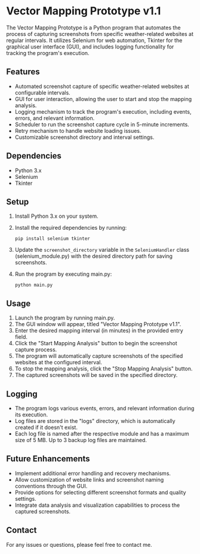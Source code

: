 
# Vector Mapping Prototype v1.1

The Vector Mapping Prototype is a Python program that automates the process of capturing screenshots from specific weather-related websites at regular intervals. It utilizes Selenium for web automation, Tkinter for the graphical user interface (GUI), and includes logging functionality for tracking the program's execution.

## Features

- Automated screenshot capture of specific weather-related websites at configurable intervals.
- GUI for user interaction, allowing the user to start and stop the mapping analysis.
- Logging mechanism to track the program's execution, including events, errors, and relevant information.
- Scheduler to run the screenshot capture cycle in 5-minute increments.
- Retry mechanism to handle website loading issues.
- Customizable screenshot directory and interval settings.

## Dependencies

- Python 3.x
- Selenium
- Tkinter

## Setup

1. Install Python 3.x on your system.
2. Install the required dependencies by running:

   ```
   pip install selenium tkinter
   ```

3. Update the `screenshot_directory` variable in the `SeleniumHandler` class (selenium_module.py) with the desired directory path for saving screenshots.
4. Run the program by executing main.py:

   ```
   python main.py
   ```

## Usage

1. Launch the program by running main.py.
2. The GUI window will appear, titled "Vector Mapping Prototype v1.1".
3. Enter the desired mapping interval (in minutes) in the provided entry field.
4. Click the "Start Mapping Analysis" button to begin the screenshot capture process.
5. The program will automatically capture screenshots of the specified websites at the configured interval.
6. To stop the mapping analysis, click the "Stop Mapping Analysis" button.
7. The captured screenshots will be saved in the specified directory.

## Logging

- The program logs various events, errors, and relevant information during its execution.
- Log files are stored in the "logs" directory, which is automatically created if it doesn't exist.
- Each log file is named after the respective module and has a maximum size of 5 MB. Up to 3 backup log files are maintained.

## Future Enhancements

- Implement additional error handling and recovery mechanisms.
- Allow customization of website links and screenshot naming conventions through the GUI.
- Provide options for selecting different screenshot formats and quality settings.
- Integrate data analysis and visualization capabilities to process the captured screenshots.

## Contact

For any issues or questions, please feel free to contact me.
